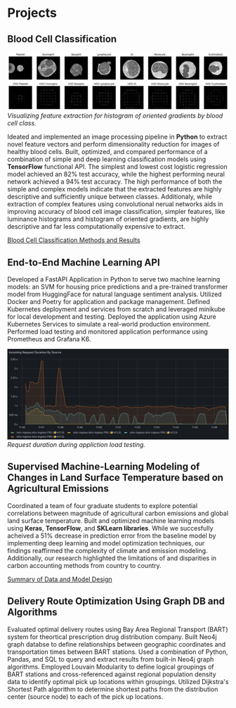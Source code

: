 # Projects


## Blood Cell Classification
![Histogram of Oriented Gradient Feature Extraction By Class](/imgs/hog_example.png)
*Visualizing feature extraction for histogram of oriented gradients by blood cell class.*


Ideated and implemented an image processing pipeline in **Python** to extract novel feature vectors and perform dimensionality reduction for images of healthy blood cells. Built, optimized, and compared performance of a combination of simple and deep learning classification models using **TensorFlow** functional API. The simplest and lowest cost logistic regression model achieved an 82% test accuracy, while the highest performing neural network achieved a 94% test accuracy. The high performance of both the simple and complex models indicate that the extracted features are highly descriptive and sufficiently unique between classes. Additionaly, while extraction of complex features using convolutional nerual networks aids in improving accuracy of blood cell image classification, simpler features, like luminance histograms and histogram of oriented gradients, are highly descriptive and far less computationally expensive to extract. 

[Blood Cell Classification Methods and Results](blood_cell_classification.pdf)

## End-to-End Machine Learning API
Developed a FastAPI Application in Python to serve two machine learning models: an SVM for housing price predictions and a pre-trained transformer model from HuggingFace for natural language sentiment analysis. Utilized Docker and Poetry for application and package management. Defined Kubernetes deployment and services from scratch and leveraged minikube for local development and testing. Deployed the application using Azure Kubernetes Services to simulate a real-world production environment. Performed load testing and monitored application performance using Prometheus and Grafana K6.  

![Incoming Request Duration During Load Testing](/imgs/request_dur_project.png)
*Request duration during appliction load testing.*


## Supervised Machine-Learning Modeling of Changes in Land Surface Temperature based on Agricultural Emissions
Coordinated a team of four graduate students to explore potential correlations between magnitude of agricultural carbon emissions and global land surface temperature. Built and optimized machine learning models using **Keras**, **TensorFlow**, and **SKLearn libraries**. While we succesfully acheived a 51% decrease in prediction error from the baseline model by implementing deep learning and model optimization techniques, our findings reaffirmed the complexity of climate and emission modeling. Additionally, our research highlighted the limitations of and disparities in carbon accounting methods from country to country. 

[Summary of Data and Model Design](ag_emissions.pdf)


## Delivery Route Optimization Using Graph DB and Algorithms
Evaluated optimal delivery routes using Bay Area Regional Transport (BART) system for theortical prescription drug distribution company. Built Neo4j graph databse to define relationships between geographic coordinates and transportation times between BART stations. Used a combination of Python, Pandas, and SQL to query and extract results from built-in Neo4j graph algorithms. Employed Louvain Modularity to define logical groupings of BART stations and cross-referenced against regional population density data to identify optimal pick up locations within groupings. Utilized Dijkstra's Shortest Path algorithm to determine shortest paths from the distribution center (source node) to each of the pick up locations. 



